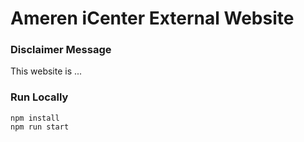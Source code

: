 # Ameren iCenter External Website

### Disclaimer Message

This website is ...

### Run Locally

```
npm install
npm run start
```
